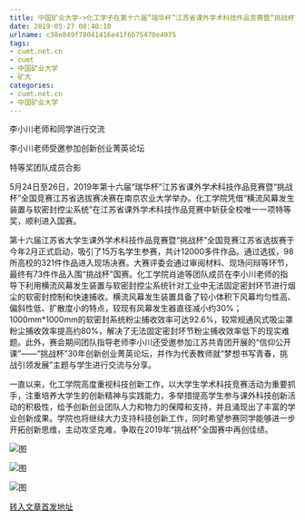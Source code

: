 ```yaml
---
title: 中国矿业大学->化工学子在第十六届“瑞华杯”江苏省课外学术科技作品竞赛暨“挑战杯”全国竞赛江苏省选拔赛决赛斩获特等奖 | cumt.net.cn
date: 2019-05-27 08:40:10
urlname: c38e849f78041416e41f6b75470e4975
tags: 
- cumt.net.cn
- cumt
- 中国矿业大学
- 矿大
categories:
- cumt.net.cn
- 中国矿业大学
---
```



李小川老师和同学进行交流

李小川老师受邀参加创新创业菁英论坛

特等奖团队成员合影

5月24日至26日，2019年第十六届“瑞华杯”江苏省课外学术科技作品竞赛暨“挑战杯”全国竞赛江苏省选拔赛决赛在南京农业大学举办。化工学院凭借“横流风幕发生装置与软密封控尘系统”在江苏省课外学术科技作品竞赛中斩获全校唯一一项特等奖，顺利进入国赛。

第十六届江苏省大学生课外学术科技作品竞赛暨“挑战杯”全国竞赛江苏省选拔赛于今年2月正式启动，吸引了15万名学生参赛，共计12000多件作品。通过选拔，98所高校的321件作品进入现场决赛。大赛评委会通过审阅材料、现场问辩等环节，最终有73件作品入围“挑战杯”国赛。化工学院肖迪等团队成员在李小川老师的指导下利用横流风幕发生装置与软密封控尘系统针对工业中无法固定密封环节进行烟尘的软密封控制和快速捕收。横流风幕发生装置具备了较小体积下风幕均匀性高、偏斜性低、扩散度小的特点，较现有风幕发生器直径减小约30%；1000mm*1000mm的软密封系统粉尘捕收效率可达92.6%，较常规通风式吸尘罩粉尘捕收效率提高约80%，解决了无法固定密封环节粉尘捕收效率低下的现实难题。此外，赛会期间团队指导老师李小川还受邀参加江苏共青团开展的“信仰公开课”——“挑战杯”30年创新创业菁英论坛，并作为代表教师就“梦想书写青春，挑战引领发展”主题与学生进行交流与分享。

一直以来，化工学院高度重视科技创新工作，以大学生学术科技竞赛活动为重要抓手，注重培养大学生的创新精神与实践能力，多举措提高学生参与课外科技创新活动的积极性，给予创新创业团队人力和物力的保障和支持，并且涌现出了丰富的学业创新成果。学院也将继续大力支持科技创新工作，同时希望参赛同学能够进一步开拓创新思维，主动攻坚克难，争取在2019年“挑战杯”全国赛中再创佳绩。



![图](http://xwzx.cumt.edu.cn/_upload/article/images/69/eb/2c3fe9df4750a5a839590da37c6d/7065f11d-8290-464b-89f4-95add7d2e424.jpg)

![图](http://xwzx.cumt.edu.cn/_upload/article/images/69/eb/2c3fe9df4750a5a839590da37c6d/5b28bc38-94e3-4e1f-834d-4c9fd268949b.jpg)

![图](http://xwzx.cumt.edu.cn/_upload/article/images/69/eb/2c3fe9df4750a5a839590da37c6d/d9a52b33-dead-48e3-842c-f02811339872.jpg)

[转入文章首发地址](http://xwzx.cumt.edu.cn/0a/17/c523a526871/page.htm)